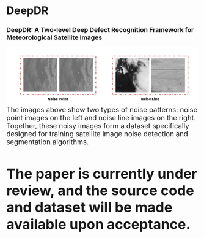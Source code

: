 # DeepDR
### DeepDR: A Two-level Deep Defect Recognition Framework for  Meteorological Satellite Images
 ![noise](https://github.com/weather-tech/DeepDR/blob/main/noise.jpg)
<font size="4"> The images above show two types of noise patterns: noise point images on the left and noise line images on the right. Together, these noisy images form a dataset specifically designed for training satellite image noise detection and segmentation algorithms.
# The paper is currently under review, and the source code and dataset will be made available upon acceptance.
